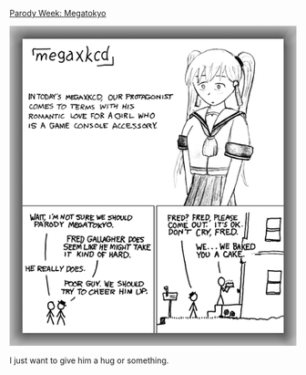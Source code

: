 [Parody Week: Megatokyo](https://xkcd.com/142)

![Parody Week: Megatokyo](./random_comic.png)

I just want to give him a hug or something.

